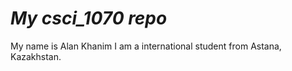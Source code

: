 # *My csci_1070 repo*

My name is Alan Khanim I am a international student from Astana, Kazakhstan.
